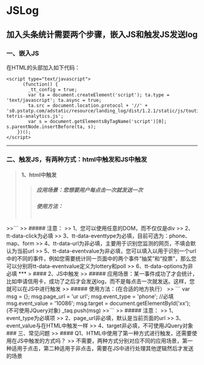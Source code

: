 # JSLog

##  加入头条统计需要两个步骤，嵌入JS和触发JS发送log

###  一、嵌入JS

在HTML的头部加入如下代码：
```
<script type="text/javascript">
      (function() {
      	_tt_config = true;
        var ta = document.createElement('script'); ta.type = 'text/javascript'; ta.async = true;
        ta.src = document.location.protocol + '//' + 's0.pstatp.com/adstatic/resource/landing_log/dist/1.2.1/static/js/toutiao-tetris-analytics.js';
        var s = document.getElementsByTagName('script')[0]; s.parentNode.insertBefore(ta, s);
    })();
</script>
```
***

### 二、触发JS，有两种方式：html中触发和JS中触发
> #### 1、html中触发
>> ##### 应用场景：您想要用户每点击一次就发送一次
>> ##### 使用方法：
>> ```
<div tt-data-click="click" tt-data-url="url" tt-data-eventtype="phone" tt-data-eventvalue="10086" tt-data-options="">
</div>
>>```
>> ##### 注意：
>>      1、您可以使用任意的DOM，而不仅仅是div
>>      2、tt-data-click为必填
>>      3、tt-data-eventtype为必填，目前可选为：phone、map、form
>>      4、tt-data-url为非必填，主要用于识别您监测的网页，不填会默认为当前url
>>      5、tt-data-eventvalue为非必填，您可以填入以用于识别一个url中的不同的事件，例如您需要统计同一页面中的两个事件“抽奖”和“投票”，那么您可以分别将tt-data-eventvalue定义为lottery和poll
>>      6、tt-data-options为非必填
***
> #### 2、JS中触发
>> ##### 应用场景：某一事件成功了才会统计，比如申请信用卡，成功了之后才会发送log，而不是每点击一次就发送。这样，您就可以在JS中进行触发
>> ##### 使用方法：(在合适的地方执行）
>> ```
var msg = {};
msg.page_url = 'ur url';
msg.event_type = 'phone';  //必填
msg.event_value = '10086';
msg.target = document.getElementById('xx'); (不可使用JQuery对象) 
_taq.push(msg)
>>```
>> ##### 注意：
>>      1、event_type为必填项
>>      2、page_url非必填，默认是当前页面的url
>>      3、event_value与在HTML中触发一样
>>      4、target非必填，不可使用JQuery对象
### 三、常见问题
>> #### Q1、HTML中使用了第一种方式进行触发，还需要使用在JS中触发的方式吗？
>>      不需要，两种方式分别对应不同的应用场景，第一种适用于点击，第二种适用于非点击，需要在JS中进行处理其他逻辑然后才发送的场景
